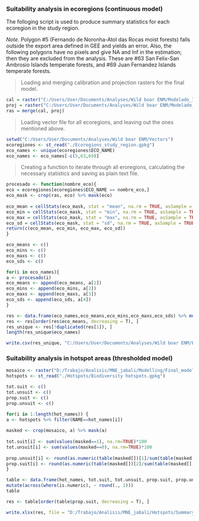 ### Suitability analysis in ecoregions (continuous model)

The folloging script is used to produce summary statistics for each ecoregion in the study region. 

*Note.* Polygon #5 (Fernando de Noronha-Atol das Rocas moist forests) falls outside the export area defined in GEE and yields an error. Also, the following polygons have no pixels and give NA and Inf in the estimation; then they are excluded from the analysis. These are #63 San Felix-San Ambrosio Islands temperate forests, and #69 Juan Fernandez Islands temperate forests. 

> Loading and merging calibration and projection rasters for the final model.

```r
cal = raster("C:/Users/User/Documents/Analyses/Wild boar ENM/Modelado_7/Final_models/cal_area_mean.tif")
proj = raster("C:/Users/User/Documents/Analyses/Wild boar ENM/Modelado_7/Final_models/proj_area_mean.tif")
ras = merge(cal, proj)
```
> Loading vector file for all ecoregions, and leaving out the ones mentioned above.

```r
setwd("C:/Users/User/Documents/Analyses/Wild boar ENM/Vectors")
ecoregiones <- st_read("./Ecoregions_study_region.gpkg")
eco_names <- unique(ecoregiones$ECO_NAME)
eco_names <- eco_names[-c(5,63,69)]
```
> Creating a function to iterate through all eroregions, calculating the necessary statistics and saving as plain text file.

```r
procesado <- function(nombre_eco){
eco = ecoregiones[ecoregiones$ECO_NAME == nombre_eco,]
eco_mask <- crop(ras, eco) %>% mask(eco)
    
eco_mean = cellStats(eco_mask, stat = "mean", na.rm = TRUE, asSample = TRUE)
eco_min = cellStats(eco_mask, stat = "min", na.rm = TRUE, asSample = TRUE)
eco_max = cellStats(eco_mask, stat = "max", na.rm = TRUE, asSample = TRUE)
eco_sd = cellStats(eco_mask, stat = "sd", na.rm = TRUE, asSample = TRUE)
return(c(eco_mean, eco_min, eco_max, eco_sd))
}

eco_means <- c()
eco_mins <- c()
eco_maxs <- c()
eco_sds <- c()

for(i in eco_names){
a <- procesado(i)
eco_means <- append(eco_means, a[1])
eco_mins <- append(eco_mins, a[2])
eco_maxs <- append(eco_maxs, a[3])
eco_sds <- append(eco_sds, a[4])
}

res <- data.frame(eco_names,eco_means,eco_mins,eco_maxs,eco_sds) %>% mutate(across(where(is.numeric), ~ round(., 3)))
res <- res[order(res$eco_means, decreasing = T), ]
res_unique <- res[!duplicated(res[1]), ]
length(res_unique$eco_names)

write.csv(res_unique, "C:/Users/User/Documents/Analyses/Wild boar ENM/Ecoregions/Summary_table.csv")
```

### Suitability analysis in hotspot areas (thresholded model)

```r
mosaico <- raster("D:/Trabajo/Analisis/MNE_jabali/Modelling/Final_model_rasters/Thresh_mosaic_MSS.tif")
hotspots <- st_read("./Hotspots/Biodiversity hotspots.gpkg")

tot.suit <- c()
tot.unsuit <- c()
prop.suit <- c()
prop.unsuit <- c()

for(i in 1:length(hot_names)) { 
a <- hotspots %>% filter(NAME==hot_names[i])  
  
masked <- crop(mosaico, a) %>% mask(a)  
  
tot.suit[i] <- sum(values(masked==1), na.rm=TRUE)*100
tot.unsuit[i] <- sum(values(masked==0), na.rm=TRUE)*100
  
prop.unsuit[i] <- round(as.numeric(table(masked[])[1]/sum(table(masked[])))*100,2)
prop.suit[i] <- round(as.numeric(table(masked[])[2]/sum(table(masked[])))*100,2)
}

table <- data.frame(hot_names, tot.suit, tot.unsuit, prop.suit, prop.unsuit) %>%
mutate(across(where(is.numeric), ~ round(., 1)))
table

res <- table[order(table$prop.suit, decreasing = T), ]

write.xlsx(res, file = "D:/Trabajo/Analisis/MNE_jabali/Hotspots/Summary_table_hotspots.xls", sheetName = "Sheet1", col.names = TRUE, row.names = TRUE, append = FALSE)
```